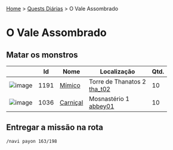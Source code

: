 [Home](../README.md) > [Quests Diárias](./README.md) > O Vale Assombrado

# O Vale Assombrado

## Matar os monstros

| | Id | Nome | Localização | Qtd. |
| - | - | - | - | - |
| ![image](https://file5s.ratemyserver.net/mobs/1191.gif) | 1191 | [Mímico](https://ratemyserver.net/mob_db.php?mob_id=1191&small=1&back=1) | Torre de Thanatos 2 <br>[tha_t02](https://ratemyserver.net/index.php?page=npc_shop_warp&map=tha_t02) | 10 |
| ![image](https://file5s.ratemyserver.net/mobs/1036.gif) | 1036 | [Carniçal](https://ratemyserver.net/mob_db.php?mob_id=1036&small=1&back=1) | Mosnastério 1 <br>[abbey01](https://ratemyserver.net/index.php?page=npc_shop_warp&map=abbey01) | 10 |


## Entregar a missão na rota

```
/navi payon 163/198
```
